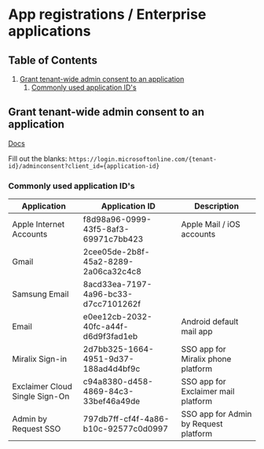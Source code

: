 # App registrations / Enterprise applications

## Table of Contents <!-- omit in toc -->

1. [Grant tenant-wide admin consent to an application](#grant-tenant-wide-admin-consent-to-an-application)
   1. [Commonly used application ID's](#commonly-used-application-ids)

## Grant tenant-wide admin consent to an application

[Docs](https://learn.microsoft.com/en-us/entra/identity/enterprise-apps/grant-admin-consent?pivots=portal)

Fill out the blanks: `https://login.microsoftonline.com/{tenant-id}/adminconsent?client_id={application-id}`

### Commonly used application ID's

| Application                    | Application ID                       | Description                           |
| ------------------------------ | ------------------------------------ | ------------------------------------- |
| Apple Internet Accounts        | f8d98a96-0999-43f5-8af3-69971c7bb423 | Apple Mail / iOS accounts             |
| Gmail                          | 2cee05de-2b8f-45a2-8289-2a06ca32c4c8 |                                       |
| Samsung Email                  | 8acd33ea-7197-4a96-bc33-d7cc7101262f |                                       |
| Email                          | e0ee12cb-2032-40fc-a44f-d6d9f3fad1eb | Android default mail app              |
| Miralix Sign-in                | 2d7bb325-1664-4951-9d37-188ad4d4bf9c | SSO app for Miralix phone platform    |
| Exclaimer Cloud Single Sign-On | c94a8380-d458-4869-84c3-33bef46a49de | SSO app for Exclaimer mail platform   |
| Admin by Request SSO           | 797db7ff-cf4f-4a86-b10c-92577c0d0997 | SSO app for Admin by Request platform |
